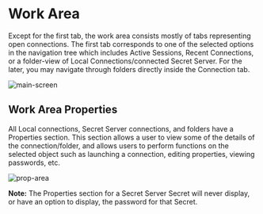# Work Area

Except for the first tab, the work area consists mostly of tabs representing open connections. The first tab corresponds to one of the selected options in the navigation tree which includes Active Sessions, Recent Connections, or a folder-view of Local Connections/connected Secret Server. For the later, you may navigate through folders directly inside the Connection tab.  

![main-screen](\images\main-screen.png)

## Work Area Properties

All Local connections, Secret Server connections, and folders have a Properties section. This section allows a user to view some of the details of the connection/folder, and allows users to perform functions on the selected object such as launching a connection, editing properties, viewing passwords, etc.

![prop-area](\images\prop-area.png)

**Note:** The Properties section for a Secret Server Secret will never display, or have an option to display, the password for that Secret.  
